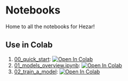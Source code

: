 # Notebooks
Home to all the notebooks for Hezar!

## Use in Colab
1. [00_quick_start](https://github.com/hezarai/notebooks/blob/main/hezar/00_quick_start.ipynb): [![Open In Colab](https://colab.research.google.com/assets/colab-badge.svg)](https://colab.research.google.com/github/hezarai/notebooks/blob/main/hezar/00_quick_start.ipynb)
2. [01_models_overview.ipynb](https://github.com/hezarai/notebooks/blob/main/hezar/01_models_overview.ipynb): [![Open In Colab](https://colab.research.google.com/assets/colab-badge.svg)](https://colab.research.google.com/github/hezarai/notebooks/blob/main/hezar/01_models_overview.ipynb)
3. [02_train_a_model](https://github.com/hezarai/notebooks/blob/main/hezar/02_train_a_model.ipynb): [![Open In Colab](https://colab.research.google.com/assets/colab-badge.svg)](https://colab.research.google.com/github/hezarai/notebooks/blob/main/hezar/02_train_a_model.ipynb)

